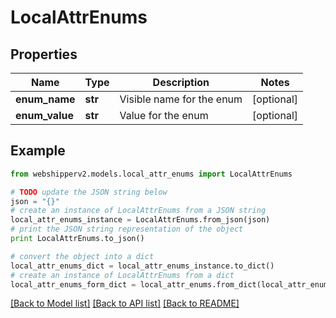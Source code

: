 # LocalAttrEnums


## Properties
Name | Type | Description | Notes
------------ | ------------- | ------------- | -------------
**enum_name** | **str** | Visible name for the enum | [optional] 
**enum_value** | **str** | Value for the enum | [optional] 

## Example

```python
from webshipperv2.models.local_attr_enums import LocalAttrEnums

# TODO update the JSON string below
json = "{}"
# create an instance of LocalAttrEnums from a JSON string
local_attr_enums_instance = LocalAttrEnums.from_json(json)
# print the JSON string representation of the object
print LocalAttrEnums.to_json()

# convert the object into a dict
local_attr_enums_dict = local_attr_enums_instance.to_dict()
# create an instance of LocalAttrEnums from a dict
local_attr_enums_form_dict = local_attr_enums.from_dict(local_attr_enums_dict)
```
[[Back to Model list]](../README.md#documentation-for-models) [[Back to API list]](../README.md#documentation-for-api-endpoints) [[Back to README]](../README.md)


